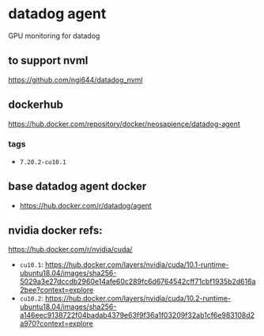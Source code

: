 # datadog agent
GPU monitoring for datadog

## to support nvml 
https://github.com/ngi644/datadog_nvml

## dockerhub
https://hub.docker.com/repository/docker/neosapience/datadog-agent

### tags
- `7.20.2-cu10.1`

## base datadog agent docker
* https://hub.docker.com/r/datadog/agent

## nvidia docker refs:
https://hub.docker.com/r/nvidia/cuda/
* `cu10.1`: https://hub.docker.com/layers/nvidia/cuda/10.1-runtime-ubuntu18.04/images/sha256-5029a3e27dccdb2960e14afe60c289fc6d6764542cff71cbf1935b2d616a2bee?context=explore
* `cu10.2`: https://hub.docker.com/layers/nvidia/cuda/10.2-runtime-ubuntu18.04/images/sha256-a146eec9138722f04badab4379e63f9f36a1f03209f32ab1cf6e983108d2a970?context=explore

